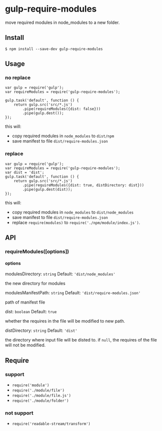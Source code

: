 # gulp-require-modules

move required modules in node_modules to a new folder.

## Install

```
$ npm install --save-dev gulp-require-modules
```

## Usage

### no replace

```
var gulp = require('gulp');
var requireModules = require('gulp-require-modules');

gulp.task('default', function () {
    return gulp.src('src/*.js')
        .pipe(requireModules({dist: false}))
        .pipe(gulp.dest());
});
```

this will:

* copy required modules in `node_modules` to `dist/npm`
* save manifest to file `dist/require-modules.json`

### replace

```
var gulp = require('gulp');
var requireModules = require('gulp-require-modules');
var dist = 'dist';
gulp.task('default', function () {
    return gulp.src('src/*.js')
        .pipe(requireModules({dist: true, distDirectory: dist}))
        .pipe(gulp.dest(dist));
});
```

this will:

* copy required modules in `node_modules` to `dist/node_modules`
* save manifest to file `dist/require-modules.json`
* replace `require(modules)` to `require('./npm/module/index.js')`.

## API

### requireModules([options])

#### options

modulesDirectory: `string` Default: `'dist/node_modules'`

the new directory for modules

modulesManifestPath: `string` Default: `'dist/require-modules.json'`

path of manifest file

dist: `boolean` Default: `true`

whether the requires in the file will be modified to new path.

distDirectory: `string` Default: `'dist'`

the directory where input file will be disted to. if `null`, the requires of the file will not be modified.

## Require

### support

* `require('module')`
* `require('./module/file')`
* `require('./module/file.js')`
* `require('./module/folder')`

### not support

* `require('readable-stream/transform')`
